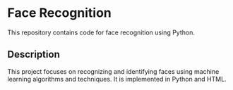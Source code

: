 # Face Recognition

This repository contains code for face recognition using Python.

## Description

This project focuses on recognizing and identifying faces using machine learning algorithms and techniques. It is implemented in Python and HTML.
